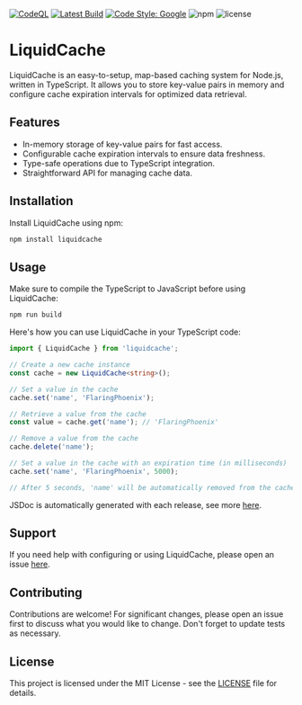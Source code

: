[![CodeQL](https://github.com/FlaringPhoenix/LiquidCache/actions/workflows/codeql.yml/badge.svg)](https://github.com/FlaringPhoenix/LiquidCache/actions/workflows/codeql.yml)
[![Latest Build](https://github.com/FlaringPhoenix/LiquidCache/actions/workflows/ci.yml/badge.svg)](https://github.com/FlaringPhoenix/LiquidCache/actions/workflows/ci.yml)
[![Code Style: Google](https://img.shields.io/badge/code%20style-google-blueviolet.svg)](https://github.com/google/gts)
![npm](https://img.shields.io/npm/v/liquidcache)
![license](https://img.shields.io/github/license/FlaringPhoenix/LiquidCache)

# LiquidCache

LiquidCache is an easy-to-setup, map-based caching system for Node.js, written in TypeScript. It allows you to store key-value pairs in memory and configure cache expiration intervals for optimized data retrieval.

## Features

- In-memory storage of key-value pairs for fast access.
- Configurable cache expiration intervals to ensure data freshness.
- Type-safe operations due to TypeScript integration.
- Straightforward API for managing cache data.

## Installation

Install LiquidCache using npm:

```bash
npm install liquidcache
```

## Usage

Make sure to compile the TypeScript to JavaScript before using LiquidCache:

```bash
npm run build
```

Here's how you can use LiquidCache in your TypeScript code:

```ts
import { LiquidCache } from 'liquidcache';

// Create a new cache instance
const cache = new LiquidCache<string>();

// Set a value in the cache
cache.set('name', 'FlaringPhoenix');

// Retrieve a value from the cache
const value = cache.get('name'); // 'FlaringPhoenix'

// Remove a value from the cache
cache.delete('name');

// Set a value in the cache with an expiration time (in milliseconds)
cache.set('name', 'FlaringPhoenix', 5000);

// After 5 seconds, 'name' will be automatically removed from the cache
```

JSDoc is automatically generated with each release, see more [here](https://github.com/FlaringPhoenix/LiquidCache/blob/production/DOCS.md).

## Support

If you need help with configuring or using LiquidCache, please open an issue [here](https://github.com/FlaringPhoenix/LiquidCache/issues/new).

## Contributing

Contributions are welcome! For significant changes, please open an issue first to discuss what you would like to change. Don't forget to update tests as necessary.

## License

This project is licensed under the MIT License - see the [LICENSE](https://github.com/FlaringPhoenix/LiquidCache/blob/master/LICENSE) file for details.
